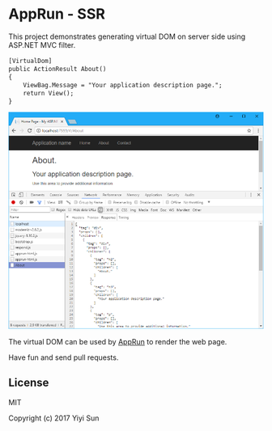 # AppRun - SSR

This project demonstrates generating virtual DOM on server side using ASP.NET MVC filter.

```
[VirtualDom]
public ActionResult About()
{
    ViewBag.Message = "Your application description page.";
    return View();
}
```

![screenshot](docs/vdom.png)

The virtual DOM can be used by [AppRun](https://github.com/yysun/apprun) to render the web page.



Have fun and send pull requests.

## License

MIT

Copyright (c) 2017 Yiyi Sun